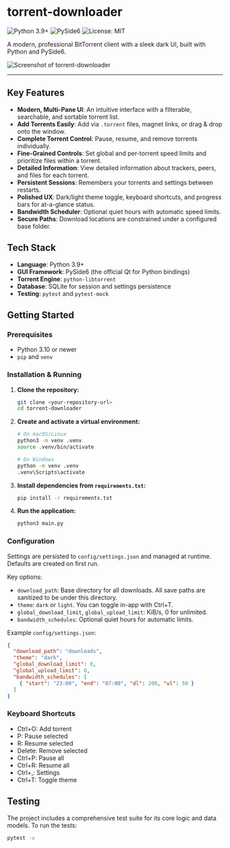 # torrent-downloader

![Python 3.9+](https://img.shields.io/badge/python-3.9+-blue.svg)
![PySide6](https://img.shields.io/badge/GUI-PySide6-green)
![License: MIT](https://img.shields.io/badge/License-MIT-yellow.svg)

A modern, professional BitTorrent client with a sleek dark UI, built with Python and PySide6.

![Screenshot of torrent-downloader](Screenshot%202025-09-17%20at%203.36.32%E2%80%AFPM.png)

---

## Key Features

* **Modern, Multi-Pane UI**: An intuitive interface with a filterable, searchable, and sortable torrent list.
* **Add Torrents Easily**: Add via `.torrent` files, magnet links, or drag & drop onto the window.
* **Complete Torrent Control**: Pause, resume, and remove torrents individually.
* **Fine-Grained Controls**: Set global and per-torrent speed limits and prioritize files within a torrent.
* **Detailed Information**: View detailed information about trackers, peers, and files for each torrent.
* **Persistent Sessions**: Remembers your torrents and settings between restarts.
* **Polished UX**: Dark/light theme toggle, keyboard shortcuts, and progress bars for at-a-glance status.
* **Bandwidth Scheduler**: Optional quiet hours with automatic speed limits.
* **Secure Paths**: Download locations are constrained under a configured base folder.

## Tech Stack

* **Language**: Python 3.9+
* **GUI Framework**: PySide6 (the official Qt for Python bindings)
* **Torrent Engine**: `python-libtorrent`
* **Database**: SQLite for session and settings persistence
* **Testing**: `pytest` and `pytest-mock`
 

## Getting Started

### Prerequisites

* Python 3.10 or newer
* `pip` and `venv`

### Installation & Running

1.  **Clone the repository:**
    ```bash
    git clone <your-repository-url>
    cd torrent-downloader
    ```

2.  **Create and activate a virtual environment:**
    ```bash
    # On macOS/Linux
    python3 -m venv .venv
    source .venv/bin/activate

    # On Windows
    python -m venv .venv
    .venv\Scripts\activate
    ```

3.  **Install dependencies from `requirements.txt`:**
    ```bash
    pip install -r requirements.txt
    ```

4.  **Run the application:**
    ```bash
    python3 main.py
    ```

### Configuration

Settings are persisted to `config/settings.json` and managed at runtime. Defaults are created on first run.

Key options:

- `download_path`: Base directory for all downloads. All save paths are sanitized to be under this directory.
- `theme`: `dark` or `light`. You can toggle in-app with Ctrl+T.
- `global_download_limit`, `global_upload_limit`: KiB/s, 0 for unlimited.
- `bandwidth_schedules`: Optional quiet hours for automatic limits.

Example `config/settings.json`:

```json
{
  "download_path": "downloads",
  "theme": "dark",
  "global_download_limit": 0,
  "global_upload_limit": 0,
  "bandwidth_schedules": [
    { "start": "23:00", "end": "07:00", "dl": 200, "ul": 50 }
  ]
}
```

### Keyboard Shortcuts

- Ctrl+O: Add torrent
- P: Pause selected
- R: Resume selected
- Delete: Remove selected
- Ctrl+P: Pause all
- Ctrl+R: Resume all
- Ctrl+,: Settings
- Ctrl+T: Toggle theme

## Testing

The project includes a comprehensive test suite for its core logic and data models. To run the tests:

```bash
pytest -v
```

 
